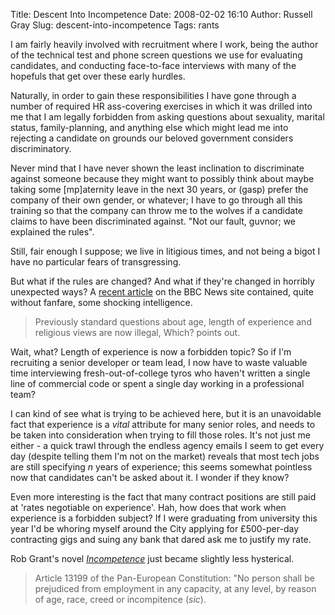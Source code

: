 Title: Descent Into Incompetence
Date: 2008-02-02 16:10
Author: Russell Gray
Slug: descent-into-incompetence
Tags: rants

I am fairly heavily involved with recruitment where I work, being the
author of the technical test and phone screen questions we use for
evaluating candidates, and conducting face-to-face interviews with many
of the hopefuls that get over these early hurdles.

Naturally, in order to gain these responsibilities I have gone through a
number of required HR ass-covering exercises in which it was drilled
into me that I am legally forbidden from asking questions about
sexuality, marital status, family-planning, and anything else which
might lead me into rejecting a candidate on grounds our beloved
government considers discriminatory.

Never mind that I have never shown the least inclination to discriminate
against someone because they might want to possibly think about maybe
taking some [mp]aternity leave in the next 30 years, or (gasp) prefer
the company of their own gender, or whatever; I have to go through all
this training so that the company can throw me to the wolves if a
candidate claims to have been discriminated against. "Not our fault,
guvnor; we explained the rules".

Still, fair enough I suppose; we live in litigious times, and not being
a bigot I have no particular fears of transgressing.

But what if the rules are changed? And what if they're changed in
horribly unexpected ways? A [recent article][1] on the BBC
News site contained, quite without fanfare, some shocking intelligence.

> Previously standard questions about age, length of experience and
> religious views are now illegal, Which? points out.

Wait, what? Length of experience is now a forbidden topic? So if I'm
recruiting a senior developer or team lead, I now have to waste valuable
time interviewing fresh-out-of-college tyros who haven't written a
single line of commercial code or spent a single day working in a
professional team?

I can kind of see what is trying to be achieved here, but it is an
unavoidable fact that experience is a *vital* attribute for many senior
roles, and needs to be taken into consideration when trying to fill
those roles. It's not just me either - a quick trawl through the endless
agency emails I seem to get every day (despite telling them I'm not on
the market) reveals that most tech jobs are still specifying *n* years
of experience; this seems somewhat pointless now that candidates can't
be asked about it. I wonder if they know?

Even more interesting is the fact that many contract positions are still
paid at 'rates negotiable on experience'. Hah, how does that work when
experience is a forbidden subject? If I were graduating from university
this year I'd be whoring myself around the City applying for
£500-per-day contracting gigs and suing any bank that dared ask me to
justify my rate.

Rob Grant's novel *[Incompetence][2]* just became slightly less hysterical.

> Article 13199 of the Pan-European Constitution: "No person shall be
> prejudiced from employment in any capacity, at any level, by reason of
> age, race, creed or incompitence (*sic*).


[1]: http://news.bbc.co.uk/1/hi/business/7187032.stm
[2]: http://www.amazon.co.uk/Incompetence-Gollancz-Rob-Grant/dp/0575074493/
